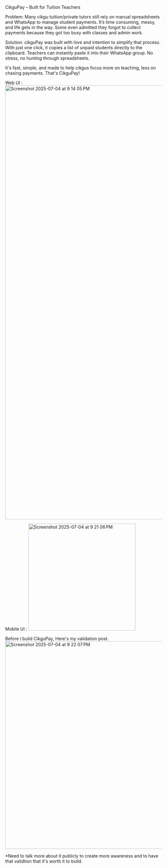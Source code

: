 CikguPay – Built for Tuition Teachers

Problem:
Many cikgu tuition/private tutors still rely on manual spreadsheets and WhatsApp to manage student payments. It’s time consuming, messy, and life gets in the way. Some even admitted they forgot to collect payments because they got too busy with classes and admin work.

Solution:
cikguPay was built with love and intention to simplify that process. With just one click, it copies a list of unpaid students directly to the clipboard. Teachers can instantly paste it into their WhatsApp group. No stress, no hunting through spreadsheets.

It's fast, simple, and made to help cikgus focus more on teaching, less on chasing payments. That's CikguPay!

Web UI :
<img width="1396" alt="Screenshot 2025-07-04 at 9 14 05 PM" src="https://github.com/user-attachments/assets/6c1f1a6e-c420-44ec-ac86-61a78864a8d8" />

Mobile UI :
<img width="344" alt="Screenshot 2025-07-04 at 9 21 06 PM" src="https://github.com/user-attachments/assets/2aa0e28f-bbe3-4b76-a5da-7ab8035e2456" />

Before I build CikguPay, Here's my validation post.
<img width="668" alt="Screenshot 2025-07-04 at 9 22 07 PM" src="https://github.com/user-attachments/assets/80596e21-8205-4f64-bd5b-2c49010913a3" />

*Need to talk more about it publicly to create more awareness and to have that validtion that it's worth it to build.
